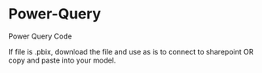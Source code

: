 # Power-Query
Power Query Code

If file is .pbix, download the file and use as is to connect to sharepoint OR copy and paste into your model.
